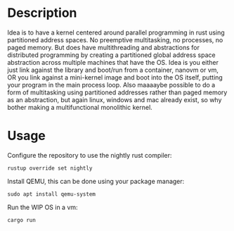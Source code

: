 # Description

Idea is to have a kernel centered around parallel programming in rust using partitioned address spaces. No preemptive multitasking, no processes, no paged memory. But does have multithreading and abstractions for distributed programming by creating a partitioned global address space abstraction across multiple machines that have the OS. Idea is you either just link against the library and boot/run from a container, nanovm or vm, OR you link against a mini-kernel image and boot into the OS itself, putting your program in the main process loop. Also maaaaybe possible to do a form of multitasking using partitioned addresses rather than paged memory as an abstraction, but again linux, windows and mac already exist, so why bother making a multifunctional monolithic kernel.

# Usage

Configure the repository to use the nightly rust compiler:

```
rustup override set nightly
```

Install QEMU, this can be done using your package manager:

```
sudo apt install qemu-system
```

Run the WIP OS in a vm:

```
cargo run
```
